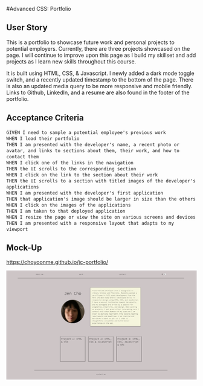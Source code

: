 #Advanced CSS: Portfolio

## User Story

This is a portfolio to showcase future work and personal projects to potential employers. Currently, there are three projects showcased on the page. I will continue to improve upon this page as I build my skillset and add projects as I learn new skills throughout this course.

It is built using HTML, CSS, & Javascript. I newly added a dark mode toggle switch, and a recently updated timestamp to the bottom of the page. There is also an updated media query to be more responsive and mobile friendly. Links to Github, LinkedIn, and a resume are also found in the footer of the portfolio.


## Acceptance Criteria

    GIVEN I need to sample a potential employee's previous work
    WHEN I load their portfolio
    THEN I am presented with the developer's name, a recent photo or avatar, and links to sections about them, their work, and how to contact them
    WHEN I click one of the links in the navigation
    THEN the UI scrolls to the corresponding section
    WHEN I click on the link to the section about their work
    THEN the UI scrolls to a section with titled images of the developer's applications
    WHEN I am presented with the developer's first application
    THEN that application's image should be larger in size than the others
    WHEN I click on the images of the applications
    THEN I am taken to that deployed application
    WHEN I resize the page or view the site on various screens and devices
    THEN I am presented with a responsive layout that adapts to my viewport


## Mock-Up

https://choyoonme.github.io/jc-portfolio/

![Screen shot of site](/assets/portfolioscreenshot.png)